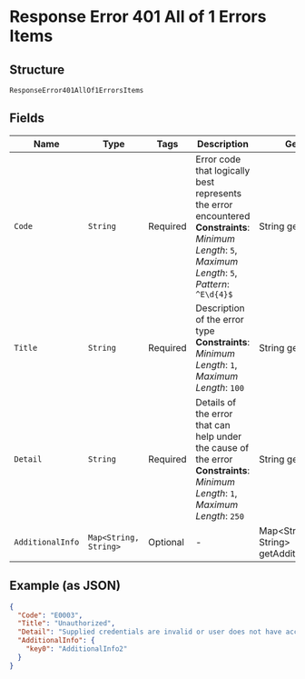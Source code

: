 
# Response Error 401 All of 1 Errors Items

## Structure

`ResponseError401AllOf1ErrorsItems`

## Fields

| Name | Type | Tags | Description | Getter | Setter |
|  --- | --- | --- | --- | --- | --- |
| `Code` | `String` | Required | Error code that logically best represents the error encountered<br>**Constraints**: *Minimum Length*: `5`, *Maximum Length*: `5`, *Pattern*: `^E\d{4}$` | String getCode() | setCode(String code) |
| `Title` | `String` | Required | Description of the error type<br>**Constraints**: *Minimum Length*: `1`, *Maximum Length*: `100` | String getTitle() | setTitle(String title) |
| `Detail` | `String` | Required | Details of the error that can help under the cause of the error<br>**Constraints**: *Minimum Length*: `1`, *Maximum Length*: `250` | String getDetail() | setDetail(String detail) |
| `AdditionalInfo` | `Map<String, String>` | Optional | - | Map<String, String> getAdditionalInfo() | setAdditionalInfo(Map<String, String> additionalInfo) |

## Example (as JSON)

```json
{
  "Code": "E0003",
  "Title": "Unauthorized",
  "Detail": "Supplied credentials are invalid or user does not have access to the operation.",
  "AdditionalInfo": {
    "key0": "AdditionalInfo2"
  }
}
```

